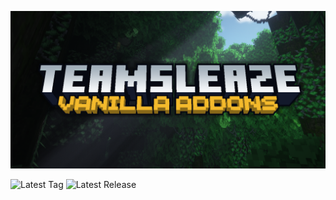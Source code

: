 ![VanillaAddons](https://raw.githubusercontent.com/TeamSleaze/Storage/main/VanillaAddons_RepositoryLogo.png)

![Latest Tag](https://img.shields.io/github/v/tag/TeamSleaze/VanillaAddons?display_name=VanillaAddons&style=flat-square)
![Latest Release](https://img.shields.io/github/v/release/TeamSleaze/VanillaAddons?display_name=VanillaAddons&style=flat-square)
